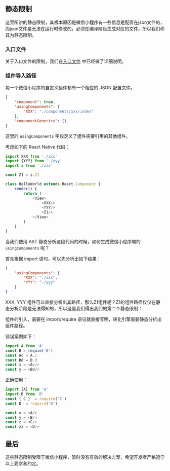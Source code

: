 ## 静态限制
这里所讲的静态限制，其根本原因是微信小程序有一些信息是配置在json文件的，而json文件是无法在运行时修改的，必须在编译阶段生成对应的文件，所以我们称其为静态限制。 

### 入口文件

关于入口文件的限制，我们在[入口文件](./入口文件.md) 中已经做了详细说明。 

### 组件导入路径

每一个微信小程序的自定义组件都有一个相应的 JSON 配置文件。

```json
{
	"component": true,
	"usingComponents": {
		"XXX": "./components/xxx/index"
	},
	"componentGenerics": {}
}
```
这里的 `usingComponents` 字段定义了组件需要引用的其他组件。 

考虑如下的 React Native 代码：

```javascript
import XXX from './xxx'
import {YYY} from './yyy'
import z from './zzz'

const Z1 = z.Z1

class HelloWorld extends React.Component {
    render() {
        return (
            <View>
                <XXX/>
                <YYY/>
                <Z1/>
            </View>
        )  
    }
}
```
当我们使用 AST 静态分析这段代码的时候，如何生成微信小程序端的 `usingComponents` 呢？

首先根据 import 语句，可以先分析出如下结果： 

```json
{
    "usingComponents": {
		"XXX": "./xxx",
		"YYY": "./yyy"
	}
}
```
XXX, YYY 组件可以直接分析出其路径，那么Z1组件呢？Z1的组件路径仅仅在静态分析阶段是无法得知的，所以这里我们得出我们的第二个静态限制：

组件的引入，需要在 import/require 语句就直接写明，转化引擎需要静态分析出组件路径。 

错误案例如下：

```javascript
import A from 'A'
const B = requie('B')
const Ac = A.c
const Bd = B.d
const x = <Ac/>
const y = <Bd/>
```

正确使用：
```javascript
import {A} from 'A'
import B from 'B'
const { C }  = require('C')
const D  = require('D')

const x = <A/>
const y = <B/>
const z = <C/>
const zz = <D/>
```

## 最后

这些静态限制受限于微信小程序，暂时没有有效的解决方案，希望开发者严格遵守以上要求和约定。